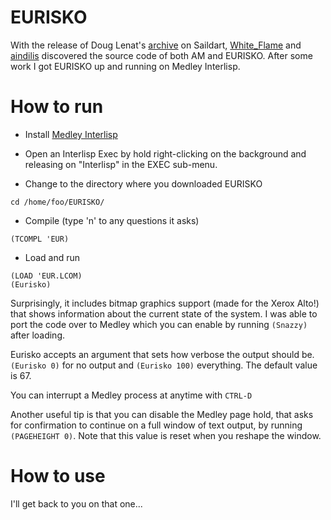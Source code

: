 # EURISKO

With the release of Doug Lenat's [archive](https://www.saildart.org/DBL) on Saildart, [White_Flame](https://white-flame.com/am-eurisko.html) and [aindilis](https://frdcsa.org/~andrewdo/WebWiki/Landing.html) discovered the source code of both AM and EURISKO. After some work I got EURISKO up and running on Medley Interlisp.

# How to run
* Install [Medley Interlisp](https://github.com/Interlisp/medley)  

* Open an Interlisp Exec by hold right-clicking on the background and releasing on "Interlisp" in the EXEC sub-menu.  

* Change to the directory where you downloaded EURISKO  
```
cd /home/foo/EURISKO/
```
* Compile (type 'n' to any questions it asks)
```
(TCOMPL 'EUR)
```
* Load and run
```
(LOAD 'EUR.LCOM)
(Eurisko)
```

Surprisingly, it includes bitmap graphics support (made for the Xerox Alto!) that shows information about the current state of the system. I was able to port the code over to Medley which you can enable by running `(Snazzy)` after loading.  

Eurisko accepts an argument that sets how verbose the output should be. `(Eurisko 0)` for no output and `(Eurisko 100)` everything. The default value is 67.  

You can interrupt a Medley process at anytime with `CTRL-D`  

Another useful tip is that you can disable the Medley page hold, that asks for confirmation to continue on a full window of text output, by running `(PAGEHEIGHT 0)`.  Note that this value is reset when you reshape the window.  

# How to use
I'll get back to you on that one...
